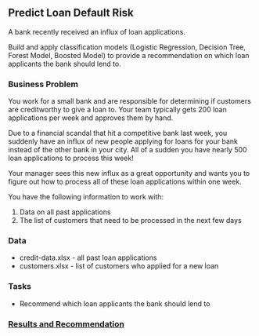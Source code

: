 ## Predict Loan Default Risk
A bank recently received an influx of loan applications.

Build and apply classification models (Logistic Regression, Decision Tree, Forest Model, Boosted Model) to provide a recommendation on which loan applicants the bank should lend to.

### Business Problem
You work for a small bank and are responsible for determining if customers are creditworthy to give a loan to. Your team typically gets 200 loan applications per week and approves them by hand.

Due to a financial scandal that hit a competitive bank last week, you suddenly have an influx of new people applying for loans for your bank instead of the other bank in your city. All of a sudden you have nearly 500 loan applications to process this week!

Your manager sees this new influx as a great opportunity and wants you to figure out how to process all of these loan applications within one week.

You have the following information to work with:
1. Data on all past applications
2. The list of customers that need to be processed in the next few days

### Data
- credit-data.xlsx - all past loan applications
- customers.xlsx - list of customers who applied for a new loan

### Tasks
- Recommend which loan applicants the bank should lend to

### <a href="https://github.com/ayumiohashi/udacity-business-analyst/blob/master/03-predict-loan-default-risk/results-and-recommendation.pdf">Results and Recommendation</a>
